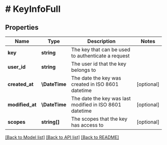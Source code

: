# # KeyInfoFull

## Properties

| Name            | Type          | Description                                             | Notes      |
| --------------- | ------------- | ------------------------------------------------------- | ---------- |
| **key**         | **string**    | The key that can be used to authenticate a request      |
| **user_id**     | **string**    | The user id that the key belongs to                     |
| **created_at**  | **\DateTime** | The date the key was created in ISO 8601 datetime       | [optional] |
| **modified_at** | **\DateTime** | The date the key was last modified in ISO 8601 datetime | [optional] |
| **scopes**      | **string[]**  | The scopes that the key has access to                   | [optional] |

[[Back to Model list]](../../README.md#models) [[Back to API list]](../../README.md#endpoints) [[Back to README]](../../README.md)
